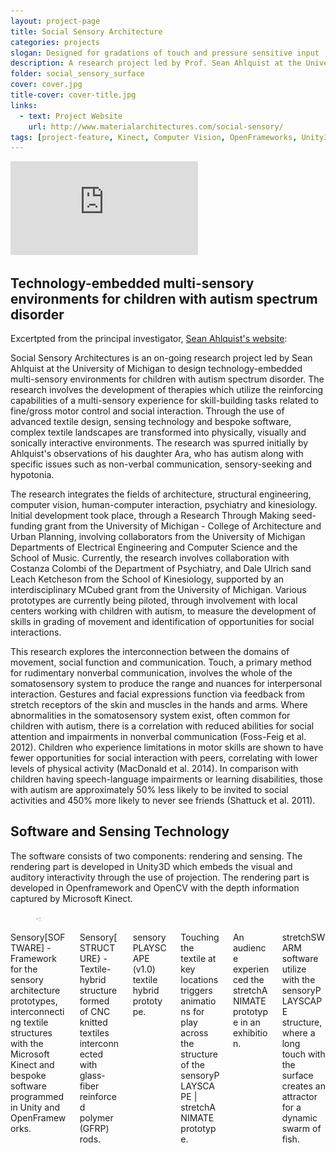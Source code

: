 ```yaml
---
layout: project-page
title: Social Sensory Architecture
categories: projects
slogan: Designed for gradations of touch and pressure sensitive input
description: A research project led by Prof. Sean Ahlquist at the University of Michigan to design technology-embedded multi-sensory environments for children with autism spectrum disorder.
folder: social_sensory_surface
cover: cover.jpg
title-cover: cover-title.jpg
links:
  - text: Project Website
    url: http://www.materialarchitectures.com/social-sensory/
tags: [project-feature, Kinect, Computer Vision, OpenFrameworks, Unity3D, Projection Mapping]
---
```

<div class="video-container">
    <iframe src="https://www.youtube.com/embed/_-piBtnnZXw" frameborder="0" allowfullscreen></iframe>
</div>
<h2>Technology-embedded multi-sensory environments for children with autism spectrum disorder</h2>
Excertpted from the principal investigator, <a href="http://www.materialarchitectures.com/social-sensory/">Sean Ahlquist's website</a>:
<div class="quote message">
    <div class="message-body">
    <p>Social Sensory Architectures is an on-going research project led by Sean Ahlquist at the University of Michigan to design technology-embedded multi-sensory environments for children with autism spectrum disorder. The research involves the development of therapies which utilize the reinforcing capabilities of a multi-sensory experience for skill-building tasks related to fine/gross motor control and social interaction. Through the use of advanced textile design, sensing technology and bespoke software, complex textile landscapes are transformed into physically, visually and sonically interactive environments. The research was spurred initially by Ahlquist's observations of his daughter Ara, who has  autism along with specific issues such as non-verbal communication, sensory-seeking and hypotonia.</p>
    <p>The research integrates the fields of architecture, structural engineering, computer vision, human-computer interaction, psychiatry and kinesiology. Initial development took place, through a Research Through Making seed-funding grant from the University of Michigan - College of Architecture and Urban Planning, involving collaborators from the University of Michigan Departments of Electrical Engineering and Computer Science and the School of Music. Currently, the research involves collaboration with Costanza Colombi of the Department of Psychiatry, and Dale Ulrich sand Leach Ketcheson from the School of Kinesiology, supported by an interdisciplinary MCubed grant from the University of Michigan. Various prototypes are currently being piloted, through involvement with local centers working with children with autism, to measure the development of skills in grading of movement and identification of opportunities for social interactions.</p>
    <p>This research explores the interconnection between the domains of movement, social function and communication. Touch, a primary method for rudimentary nonverbal communication, involves the whole of the somatosensory system to produce the range and nuances for interpersonal interaction. Gestures and facial expressions function via feedback from stretch receptors of the skin and muscles in the hands and arms. Where abnormalities in the somatosensory system exist, often common for children with autism, there is a correlation with reduced abilities for social attention and impairments in nonverbal communication (Foss-Feig et al. 2012). Children who experience limitations in motor skills are shown to have fewer opportunities for social interaction with peers, correlating with lower levels of physical activity (MacDonald et al. 2014). In comparison with children having speech-language impairments or learning disabilities, those with autism are approximately 50% less likely to be invited to social activities and 450% more likely to never see friends (Shattuck et al. 2011).</p>
    </div>
</div>

<h2>Software and Sensing Technology</h2>
The software consists of two components: rendering and sensing. The rendering part is developed in Unity3D which embeds the visual and auditory interactivity through the use of projection. The rendering part is developed in Openframework and OpenCV with the depth information captured by Microsoft Kinect.

<div class="columns is-multiline">
    <div class="column is-half">
        <div class="card no-box-shadow">
            <div class="card-image">
                <figure class="image">
                    <img src="/assets/images/projects/social_sensory_surface/software.jpg">
                </figure>
            </div>
            <div class="card-content">
                Sensory[SOFTWARE] - Framework for the sensory architecture prototypes, interconnecting textile structures with the Microsoft Kinect and bespoke software programmed in Unity and OpenFrameworks.
            </div>
        </div>
    </div>
    <div class="column is-half">
        <div class="card no-box-shadow">
            <div class="card-image">
                <figure class="image">
                    <img src="/assets/images/projects/social_sensory_surface/structure.jpg">
                </figure>
            </div>
            <div class="card-content">
                Sensory[STRUCTURE} - Textile-hybrid structure formed of CNC knitted textiles interconnected with glass-fiber reinforced polymer (GFRP) rods.
            </div>
        </div>
    </div>
    <div class="column is-half">
        <div class="card no-box-shadow">
            <div class="card-image">
                <figure class="image">
                    <img src="/assets/images/projects/social_sensory_surface/playscape.jpg">
                </figure>
            </div>
            <div class="card-content">
                sensoryPLAYSCAPE (v1.0) textile hybrid prototype. 
            </div>
        </div>
    </div>
    <div class="column is-half">
        <div class="card no-box-shadow">
            <div class="card-image">
                <figure class="image">
                    <img src="/assets/images/projects/social_sensory_surface/stretchplay.jpg">
                </figure>
            </div>
            <div class="card-content">
                Touching the textile at key locations triggers animations for play across the structure of the sensoryPLAYSCAPE | stretchANIMATE prototype.
            </div>
        </div>
    </div>
    <div class="column is-half">
        <div class="card no-box-shadow">
            <div class="card-image">
                <figure class="image">
                    <img src="/assets/images/projects/social_sensory_surface/play.jpg">
                </figure>
            </div>
            <div class="card-content">
                An audience experienced the stretchANIMATE prototype in an exhibition.
            </div>
        </div>
    </div>
    <div class="column is-half">
        <div class="card no-box-shadow">
            <div class="card-image">
                <figure class="image">
                    <img src="/assets/images/projects/social_sensory_surface/swarm.jpg">
                </figure>
            </div>
            <div class="card-content">
                stretchSWARM software utilize with the sensoryPLAYSCAPE structure, where a long touch with the surface creates an attractor for a dynamic swarm of fish.
            </div>
        </div>
    </div>
</div>

